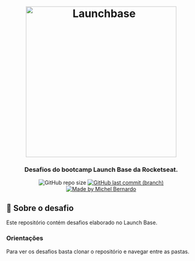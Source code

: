 <h1 align="center">
    <img alt="Launchbase" src="https://storage.googleapis.com/golden-wind/bootcamp-launchbase/logo.png" width="400px" />
</h1>

<h3 align="center">
  Desafios do bootcamp Launch Base da Rocketseat.
</h3>

<p align="center">	
	
  <img alt="GitHub repo size" src="https://img.shields.io/github/repo-size/bernardojachegou/launchbase_challenges_rocketseat?color=%23ff9900&style=for-the-badge">
	
  <a href="https://github.com/bernardojachegou/launchbase_challenges_rocketseat/commits/master">
    <img alt="GitHub last commit (branch)" src="https://img.shields.io/github/last-commit/bernardojachegou/launchbase_challenges_rocketseat/master?color=%23ff9900&style=for-the-badge">
</a>
    <a target="blank" href="https://www.linkedin.com/in/bernardojachegou/">
    <img alt="Made by Michel Bernardo" src="https://img.shields.io/badge/Mady%20By-Michel%20Bernardo-%23ff9900?style=for-the-badge">
  </a>

 
</p>

## :rocket: Sobre o desafio

Este repositório contém desafios elaborado no Launch Base.

### Orientações
<p>
Para ver os desafios basta clonar o repositório e navegar entre as pastas.
</p>

